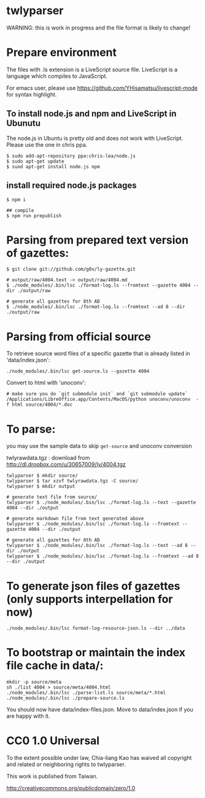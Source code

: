 twlyparser
============

WARNING: this is work in progress and the file format is likely to change!

# Prepare environment

The files with .ls extension is a LiveScript source file. 
LiveScript is a language which compiles to JavaScript.

For emacs user, please use
https://github.com/YHisamatsu/livescript-mode for syntax highlight.

## To install node.js and npm and LiveScript in Ubunutu

The node.js in Ubuntu is pretty old and does not work with
LiveScript. Please use the one in chris ppa.

```
$ sudo add-apt-repository ppa:chris-lea/node.js
$ sudo apt-get update
$ suod apt-get install node.js npm
```

## install required node.js packages

```
$ npm i

## compile 
$ npm run prepublish
```

# Parsing from prepared text version of gazettes:

```
$ git clone git://github.com/g0v/ly-gazette.git

# output/raw/4004.text -> output/raw/4004.md
$ ./node_modules/.bin/lsc ./format-log.ls --fromtext --gazette 4004 --dir ./output/raw

# generate all gazettes for 8th AD
$ ./node_modules/.bin/lsc ./format-log.ls --fromtext --ad 8 --dir ./output/raw
```

# Parsing from official source

To retrieve source word files of a specific gazette that is already listed in
'data/index.json':

```
./node_modules/.bin/lsc get-source.ls --gazette 4004

```

Convert to html with 'unoconv':

```
# make sure you do `git submodule init` and `git submodule update`
/Applications/LibreOffice.app/Contents/MacOS/python unoconv/unoconv  -f html source/4004/*.doc
```

# To parse:

you may use the sample data to skip `get-source` and unoconv conversion

twlyrawdata.tgz : download from http://dl.dropbox.com/u/30657009/ly/4004.tgz

```
twlyparser $ mkdir source/
twlyparser $ tar xzvf twlyrawdata.tgz -C source/ 
twlyparser $ mkdir output

# generate text file from source/
twlyparser $ ./node_modules/.bin/lsc ./format-log.ls --text --gazette 4004 --dir ./output

# generate markdown file from text generated above
twlyparser $ ./node_modules/.bin/lsc ./format-log.ls --fromtext --gazette 4004 --dir ./output

# generate all gazettes for 8th AD
twlyparser $ ./node_modules/.bin/lsc ./format-log.ls --text --ad 8 --dir ./output
twlyparser $ ./node_modules/.bin/lsc ./format-log.ls --fromtext --ad 8 --dir ./output
```

# To generate json files of gazettes (only supports interpellation for now)

```
./node_modules/.bin/lsc format-log-resource-json.ls --dir ../data
```

# To bootstrap or maintain the index file cache in data/:

```
mkdir -p source/meta
sh ./list 4004 > source/meta/4004.html
./node_modules/.bin/lsc ./parse-list.ls source/meta/*.html
./node_modules/.bin/lsc ./prepare-source.ls
```

You should now have data/index-files.json.  Move to data/index.json if you are
happy with it.

# CC0 1.0 Universal

To the extent possible under law, Chia-liang Kao has waived all copyright
and related or neighboring rights to twlyparser.

This work is published from Taiwan.

http://creativecommons.org/publicdomain/zero/1.0

